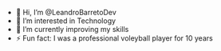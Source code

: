- 👋 Hi, I’m @LeandroBarretoDev
- 👀 I’m interested in Technology
- 🌱 I’m currently improving my skills
- ⚡ Fun fact: I was a professional voleyball player for 10 years

<!---
LeandroBarretoDev/LeandroBarretoDev is a ✨ special ✨ repository because its `README.md` (this file) appears on your GitHub profile.
You can click the Preview link to take a look at your changes.
--->
